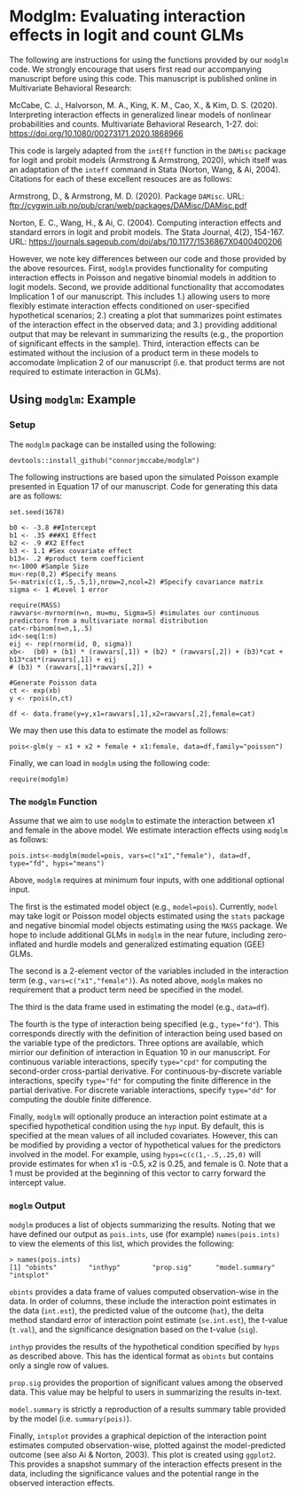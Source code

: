 # Modglm: Evaluating interaction effects in logit and count GLMs

The following are instructions for using the functions provided by our `modglm` code. We strongly encourage that users first read our accompanying manuscript before using this code. This manuscript is published online in Multivariate Behavioral Research:

McCabe, C. J., Halvorson, M. A., King, K. M., Cao, X., & Kim, D. S. (2020). Interpreting interaction effects in generalized linear models of nonlinear probabilities and counts. Multivariate Behavioral Research, 1-27. doi: https://doi.org/10.1080/00273171.2020.1868966

This code is largely adapted from the `intEff` function in the `DAMisc` package for logit and probit models (Armstrong & Armstrong, 2020), which itself was an adaptation of the `inteff` command in Stata (Norton, Wang, & Ai, 2004). Citations for each of these excellent resouces are as follows:

Armstrong, D., & Armstrong, M. D. (2020). Package `DAMisc`. 
URL: ftp://cygwin.uib.no/pub/cran/web/packages/DAMisc/DAMisc.pdf 

Norton, E. C., Wang, H., & Ai, C. (2004). Computing interaction effects and standard errors in logit and probit models. The Stata Journal, 4(2), 154-167.
URL: https://journals.sagepub.com/doi/abs/10.1177/1536867X0400400206

However, we note key differences between our code and those provided by the above resources. First, `modglm` provides functionality for computing interaction effects in Poisson and negative binomial models in addition to logit models. Second, we provide additional functionality that accomodates Implication 1 of our manuscript. This includes 1.) allowing users to more flexibly estimate interaction effects conditioned on user-specified hypothetical scenarios; 2.) creating a plot that summarizes point estimates of the interaction effect in the observed data; and 3.) providing additional output that may be relevant in summarizing the results (e.g., the proportion of significant effects in the sample). Third, interaction effects can be estimated without the inclusion of a product term in these models to accomodate Implication 2 of our manuscript (i.e. that product terms are not required to estimate interaction in GLMs).
  
## Using `modglm`: Example

### Setup

The `modglm` package can be installed using the following:
```
devtools::install_github("connorjmccabe/modglm")
```

The following instructions are based upon the simulated Poisson example presented in Equation 17 of our manuscript. Code for generating this data are as follows:

```
set.seed(1678)

b0 <- -3.8 ##Intercept
b1 <- .35 ###X1 Effect
b2 <- .9 #X2 Effect
b3 <- 1.1 #Sex covariate effect
b13<- .2 #product term coefficient
n<-1000 #Sample Size
mu<-rep(0,2) #Specify means
S<-matrix(c(1,.5,.5,1),nrow=2,ncol=2) #Specify covariance matrix
sigma <- 1 #Level 1 error

require(MASS)
rawvars<-mvrnorm(n=n, mu=mu, Sigma=S) #simulates our continuous predictors from a multivariate normal distribution
cat<-rbinom(n=n,1,.5)
id<-seq(1:n)
eij <- rep(rnorm(id, 0, sigma))
xb<-  (b0) + (b1) * (rawvars[,1]) + (b2) * (rawvars[,2]) + (b3)*cat + b13*cat*(rawvars[,1]) + eij
# (b3) * (rawvars[,1]*rawvars[,2]) + 

#Generate Poisson data
ct <- exp(xb)
y <- rpois(n,ct)

df <- data.frame(y=y,x1=rawvars[,1],x2=rawvars[,2],female=cat)
```

We may then use this data to estimate the model as follows:

```
pois<-glm(y ~ x1 + x2 + female + x1:female, data=df,family="poisson")
```

Finally, we can load in `modglm` using the following code:

```
require(modglm)
```


### The `modglm` Function

Assume that we aim to use `modglm` to estimate the interaction between x1 and female in the above model. We estimate interaction effects using `modglm` as follows:

```
pois.ints<-modglm(model=pois, vars=c("x1","female"), data=df, type="fd", hyps="means")
```

Above, `modglm` requires at minimum four inputs, with one additional optional input.

The first is the estimated model object (e.g., `model=pois`). Currently, `model` may take logit or Poisson model objects estimated using the `stats` package and negative binomial model objects estimating using the `MASS` package. We hope to include additional GLMs in `modglm` in the near future, including zero-inflated and hurdle models and generalized estimating equation (GEE) GLMs.

The second is a 2-element vector of the variables included in the interaction term (e.g., `vars=c("x1","female")`). As noted above, `modglm` makes no requirement that a product term need be specified in the model.

The third is the data frame used in estimating the model (e.g., `data=df`).

The fourth is the type of interaction being specified (e.g., `type="fd"`). This corresponds directly with the definition of interaction being used based on the variable type of the predictors. Three options are available, which mirrior our definition of interaction in Equation 10 in our manuscript. For continuous variable interactions, specify `type="cpd"` for computing the second-order cross-partial derivative. For continuous-by-discrete variable interactions, specify `type="fd"` for computing the finite difference in the partial derivative. For discrete variable interactions, specify `type="dd"` for computing the double finite difference.

Finally, `modglm` will optionally produce an interaction point estimate at a specified hypothetical condition using the `hyp` input. By default, this is specified at the mean values of all included covariates. However, this can be modified by providing a vector of hypothetical values for the predictors involved in the model. For example, using `hyps=c(c(1,-.5,.25,0)` will provide estimates for when x1 is -0.5, x2 is 0.25, and female is 0. Note that a 1 must be provided at the beginning of this vector to carry forward the intercept value. 

### `moglm` Output

`modglm` produces a list of objects summarizing the results. Noting that we have defined our output as `pois.ints`, use (for example) `names(pois.ints)` to view the elements of this list, which provides the following:

```
> names(pois.ints)
[1] "obints"        "inthyp"        "prop.sig"      "model.summary" "intsplot" 
```

`obints` provides a data frame of values computed observation-wise in the data. In order of columns, these include the interaction point estimates in the data (`int.est`), the predicted value of the outcome (`hat`), the delta method standard error of interaction point estimate (`se.int.est`), the t-value (`t.val`), and the significance designation based on the t-value (`sig`).

`inthyp` provides the results of the hypothetical condition specified by `hyps` as described above. This has the identical format as `obints` but contains only a single row of values.

`prop.sig` provides the proportion of significant values among the observed data. This value may be helpful to users in summarizing the results in-text.

`model.summary` is strictly a reproduction of a results summary table provided by the model (i.e. `summary(pois)`).

Finally, `intsplot` provides a graphical depiction of the interaction point estimates computed observation-wise, plotted against the model-predicted outcome (see also Ai & Norton, 2003). This plot is created using `ggplot2`. This provides a snapshot summary of the interaction effects present in the data, including the significance values and the potential range in the observed interaction effects.

